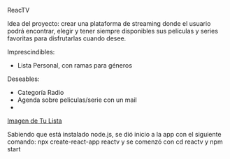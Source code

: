 ReacTV

Idea del proyecto: crear una plataforma de streaming donde el usuario podrá encontrar, elegir y tener siempre disponibles sus películas y series favoritas para disfrutarlas cuando desee.

Imprescindibles: 

 * Lista Personal, con ramas para géneros


Deseables:

* Categoría Radio
* Agenda sobre peliculas/serie con un mail
* 
  

[Imagen de Tu Lista](ImagenTuLista.jpg) 


Sabiendo que está instalado node.js, se dió inicio a la app con el siguiente comando: npx create-react-app reactv
y se comenzó con cd reactv y npm start
